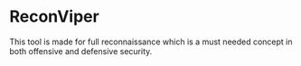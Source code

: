# ReconViper
This tool is made for full reconnaissance  which is a must needed concept in both offensive and defensive security.
